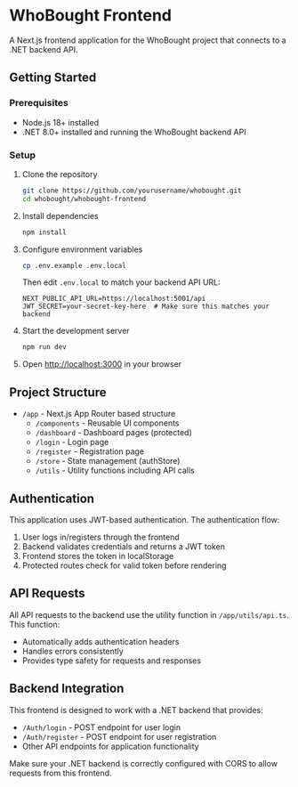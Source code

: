 # WhoBought Frontend

A Next.js frontend application for the WhoBought project that connects to a .NET backend API.

## Getting Started

### Prerequisites

- Node.js 18+ installed
- .NET 8.0+ installed and running the WhoBought backend API

### Setup

1. Clone the repository
   ```bash
   git clone https://github.com/yourusername/whobought.git
   cd whobought/whobought-frontend
   ```

2. Install dependencies
   ```bash
   npm install
   ```

3. Configure environment variables
   ```bash
   cp .env.example .env.local
   ```
   
   Then edit `.env.local` to match your backend API URL:
   ```
   NEXT_PUBLIC_API_URL=https://localhost:5001/api
   JWT_SECRET=your-secret-key-here  # Make sure this matches your backend
   ```

4. Start the development server
   ```bash
   npm run dev
   ```

5. Open [http://localhost:3000](http://localhost:3000) in your browser

## Project Structure

- `/app` - Next.js App Router based structure
  - `/components` - Reusable UI components
  - `/dashboard` - Dashboard pages (protected)
  - `/login` - Login page
  - `/register` - Registration page
  - `/store` - State management (authStore)
  - `/utils` - Utility functions including API calls

## Authentication

This application uses JWT-based authentication. The authentication flow:

1. User logs in/registers through the frontend
2. Backend validates credentials and returns a JWT token
3. Frontend stores the token in localStorage
4. Protected routes check for valid token before rendering

## API Requests

All API requests to the backend use the utility function in `/app/utils/api.ts`. This function:

- Automatically adds authentication headers
- Handles errors consistently
- Provides type safety for requests and responses

## Backend Integration

This frontend is designed to work with a .NET backend that provides:

- `/Auth/login` - POST endpoint for user login
- `/Auth/register` - POST endpoint for user registration
- Other API endpoints for application functionality

Make sure your .NET backend is correctly configured with CORS to allow requests from this frontend.
